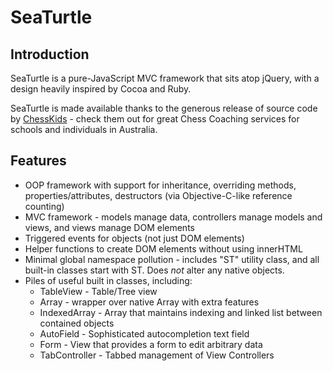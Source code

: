# SeaTurtle

## Introduction

SeaTurtle is a pure-JavaScript MVC framework that sits atop jQuery, with a design heavily inspired by Cocoa and Ruby.

SeaTurtle is made available thanks to the generous release of source code by [ChessKids](http://chesskids.com.au) - check them out for great Chess Coaching services for schools and individuals in Australia.

## Features

 * OOP framework with support for inheritance, overriding methods, properties/attributes, destructors (via Objective-C-like reference counting)
 * MVC framework - models manage data, controllers manage models and views, and views manage DOM elements
 * Triggered events for objects (not just DOM elements)
 * Helper functions to create DOM elements without using innerHTML
 * Minimal global namespace pollution - includes "ST" utility class, and all built-in classes start with ST. Does *not* alter any native objects.
 * Piles of useful built in classes, including:
     * TableView - Table/Tree view
     * Array - wrapper over native Array with extra features
     * IndexedArray - Array that maintains indexing and linked list between contained objects
     * AutoField - Sophisticated autocompletion text field
     * Form - View that provides a form to edit arbitrary data
     * TabController - Tabbed management of View Controllers

